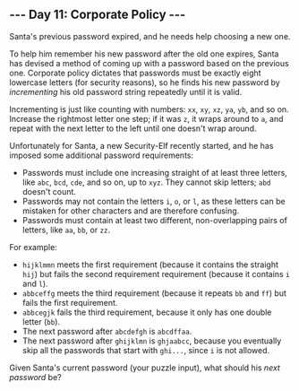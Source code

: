## \-\-- Day 11: Corporate Policy \-\--

Santa\'s previous password expired, and he needs help choosing a new
one.

To help him remember his new password after the old one expires, Santa
has devised a method of coming up with a password based on the previous
one. Corporate policy dictates that passwords must be exactly eight
lowercase letters (for security reasons), so he finds his new password
by *incrementing* his old password string repeatedly until it is valid.

Incrementing is just like counting with numbers: `xx`, `xy`, `xz`, `ya`,
`yb`, and so on. Increase the rightmost letter one step; if it was `z`,
it wraps around to `a`, and repeat with the next letter to the left
until one doesn\'t wrap around.

Unfortunately for Santa, a new Security-Elf recently started, and he has
imposed some additional password requirements:

-   Passwords must include one increasing straight of at least three
    letters, like `abc`, `bcd`, `cde`, and so on, up to `xyz`. They
    cannot skip letters; `abd` doesn\'t count.
-   Passwords may not contain the letters `i`, `o`, or `l`, as these
    letters can be mistaken for other characters and are therefore
    confusing.
-   Passwords must contain at least two different, non-overlapping pairs
    of letters, like `aa`, `bb`, or `zz`.

For example:

-   `hijklmmn` meets the first requirement (because it contains the
    straight `hij`) but fails the second requirement requirement
    (because it contains `i` and `l`).
-   `abbceffg` meets the third requirement (because it repeats `bb` and
    `ff`) but fails the first requirement.
-   `abbcegjk` fails the third requirement, because it only has one
    double letter (`bb`).
-   The next password after `abcdefgh` is `abcdffaa`.
-   The next password after `ghijklmn` is `ghjaabcc`, because you
    eventually skip all the passwords that start with `ghi...`, since
    `i` is not allowed.

Given Santa\'s current password (your puzzle input), what should his
*next password* be?
